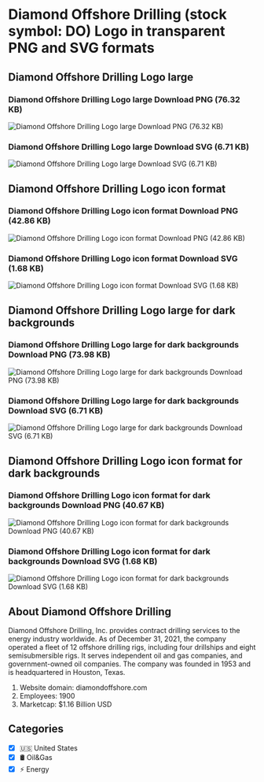 # Diamond Offshore Drilling (stock symbol: DO) Logo in transparent PNG and SVG formats

## Diamond Offshore Drilling Logo large

### Diamond Offshore Drilling Logo large Download PNG (76.32 KB)

![Diamond Offshore Drilling Logo large Download PNG (76.32 KB)](/img/orig/DO_BIG-c9bc91b1.png)

### Diamond Offshore Drilling Logo large Download SVG (6.71 KB)

![Diamond Offshore Drilling Logo large Download SVG (6.71 KB)](/img/orig/DO_BIG-92d79045.svg)

## Diamond Offshore Drilling Logo icon format

### Diamond Offshore Drilling Logo icon format Download PNG (42.86 KB)

![Diamond Offshore Drilling Logo icon format Download PNG (42.86 KB)](/img/orig/DO-2f7b2206.png)

### Diamond Offshore Drilling Logo icon format Download SVG (1.68 KB)

![Diamond Offshore Drilling Logo icon format Download SVG (1.68 KB)](/img/orig/DO-d85c4f00.svg)

## Diamond Offshore Drilling Logo large for dark backgrounds

### Diamond Offshore Drilling Logo large for dark backgrounds Download PNG (73.98 KB)

![Diamond Offshore Drilling Logo large for dark backgrounds Download PNG (73.98 KB)](/img/orig/DO_BIG.D-c43e77bd.png)

### Diamond Offshore Drilling Logo large for dark backgrounds Download SVG (6.71 KB)

![Diamond Offshore Drilling Logo large for dark backgrounds Download SVG (6.71 KB)](/img/orig/DO_BIG.D-132ab692.svg)

## Diamond Offshore Drilling Logo icon format for dark backgrounds

### Diamond Offshore Drilling Logo icon format for dark backgrounds Download PNG (40.67 KB)

![Diamond Offshore Drilling Logo icon format for dark backgrounds Download PNG (40.67 KB)](/img/orig/DO.D-23ff7cfb.png)

### Diamond Offshore Drilling Logo icon format for dark backgrounds Download SVG (1.68 KB)

![Diamond Offshore Drilling Logo icon format for dark backgrounds Download SVG (1.68 KB)](/img/orig/DO.D-9f644476.svg)

## About Diamond Offshore Drilling

Diamond Offshore Drilling, Inc. provides contract drilling services to the energy industry worldwide. As of December 31, 2021, the company operated a fleet of 12 offshore drilling rigs, including four drillships and eight semisubmersible rigs. It serves independent oil and gas companies, and government-owned oil companies. The company was founded in 1953 and is headquartered in Houston, Texas.

1. Website domain: diamondoffshore.com
2. Employees: 1900
3. Marketcap: $1.16 Billion USD


## Categories
- [x] 🇺🇸 United States
- [x] 🛢 Oil&Gas
- [x] ⚡ Energy
